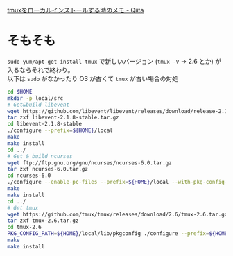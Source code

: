 [tmuxをローカルインストールする時のメモ - Qiita](https://qiita.com/makisyu/items/d6b32d88cdd97b01a00f "tmuxをローカルインストールする時のメモ - Qiita")

# そもそも
`sudo yum/apt-get install tmux` で新しいバージョン (`tmux -V` -> 2.6 とか) が入るならそれで終わり。  
以下は `sudo` がなかったり OS が古くて `tmux` が古い場合の対処


```bash
cd $HOME
mkdir -p local/src
# Get&build libevent
wget https://github.com/libevent/libevent/releases/download/release-2.1.8-stable/libevent-2.1.8-stable.tar.gz
tar zxf libevent-2.1.8-stable.tar.gz
cd libevent-2.1.8-stable
./configure --prefix=${HOME}/local
make
make install
cd ../
# Get & build ncurses
wget ftp://ftp.gnu.org/gnu/ncurses/ncurses-6.0.tar.gz
tar zxf ncurses-6.0.tar.gz
cd ncurses-6.0
./configure --enable-pc-files --prefix=${HOME}/local --with-pkg-config-libdir=${HOME}/local/lib/pkgconfig --with-termlib
make
make install
cd ../
# Get tmux
wget https://github.com/tmux/tmux/releases/download/2.6/tmux-2.6.tar.gz
tar zxf tmux-2.6.tar.gz
cd tmux-2.6
PKG_CONFIG_PATH=${HOME}/local/lib/pkgconfig ./configure --prefix=${HOME}/local
make
make install
```
